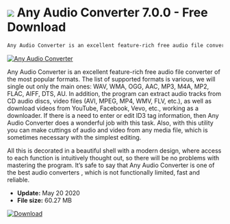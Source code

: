 # ![](https://cdn.softexe.net/static/icon/5/any-audio-converter-612.png) Any Audio Converter 7.0.0 - Free Download

```sh
Any Audio Converter is an excellent feature-rich free audio file converter of the most popular formats.
```
[![Any Audio Converter](https://gallery.dpcdn.pl/imgc/Tools/2554/g_-_420x350_1.5_-_x20130314125926_00.png)](https://softexe.net/win/multimedia/audio-utilities/any-audio-converter:fpb.html)

Any Audio Converter is an excellent feature-rich free audio file converter of the most popular formats. The list of supported formats is various, we will single out only the main ones: WAV, WMA, OGG, AAC, MP3, M4A, MP2, FLAC, AIFF, DTS, AU. In addition, the program can extract audio tracks from CD audio discs, video files (AVI, MPEG, MP4, WMV, FLV, etc.), as well as download videos from YouTube, Facebook, Vevo, etc., working as a downloader. If there is a need to enter or edit ID3 tag information, then Any Audio Converter does a wonderful job with this task. Also, with this utility you can make cuttings of audio and video from any media file, which is sometimes necessary with the simplest editing.

All this is decorated in a beautiful shell with a modern design, where access to each function is intuitively thought out, so there will be no problems with mastering the program. It’s safe to say that Any Audio Converter is one of the best audio converters , which is not functionally limited, fast and reliable.


- **Update:** May 20 2020
- **File size:** 60.27 MB

[![Download](https://cdn.softexe.net/static/img/download.png)](https://softexe.net/win/multimedia/audio-utilities/any-audio-converter:fpb.html)

